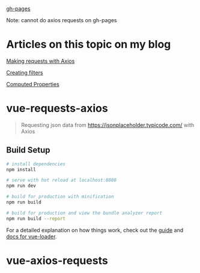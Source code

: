 [gh-pages](https://shanegibney.github.io/vue-axios-requests/)

Note: cannot do axios requests on gh-pages

# Articles on this topic on my blog

[Making requests with Axios](http://www.shanegibney.com/shanegibney/making-request-with-axios/)

[Creating filters](http://www.shanegibney.com/shanegibney/vue-filters/)

[Computed Properties](http://www.shanegibney.com/shanegibney/vue-computed-properties/)

# vue-requests-axios

> Requesting json data from https://jsonplaceholder.typicode.com/ with Axios

## Build Setup

``` bash
# install dependencies
npm install

# serve with hot reload at localhost:8080
npm run dev

# build for production with minification
npm run build

# build for production and view the bundle analyzer report
npm run build --report
```

For a detailed explanation on how things work, check out the [guide](http://vuejs-templates.github.io/webpack/) and [docs for vue-loader](http://vuejs.github.io/vue-loader).
# vue-axios-requests
